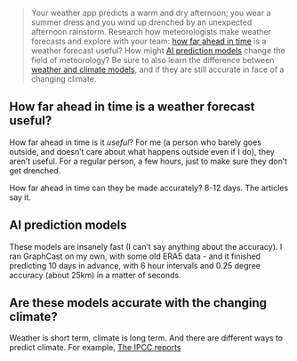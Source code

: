 > Your weather app predicts a warm and dry afternoon; you wear a summer dress and you wind up drenched by an unexpected afternoon rainstorm. Research how meteorologists make weather forecasts and explore with your team: [how far ahead in time](https://www.washingtonpost.com/weather/2019/11/07/science-says-specific-weather-forecasts-cant-be-made-more-than-ten-days-advance/) is a weather forecast useful? How might [AI prediction models](https://www.theguardian.com/science/2024/dec/04/google-deepmind-predicts-weather-more-accurately-than-leading-system) change the field of meteorology? Be sure to also learn the difference between [weather and climate models](https://theconversation.com/whats-the-difference-between-climate-and-weather-models-it-all-comes-down-to-chaos-244914), and if they are still accurate in face of a changing climate.

## How far ahead in time is a weather forecast useful?

How far ahead in time is it *useful*? For me (a person who barely goes outside, and doesn’t care about what happens outside even if I do), they aren’t useful. For a regular person, a few hours, just to make sure they don’t get drenched.

How far ahead in time can they be made accurately? 8-12 days. The articles say it.

## AI prediction models

These models are insanely fast (I can’t say anything about the accuracy). I ran GraphCast on my own, with some old ERA5 data - and it finished predicting 10 days in advance, with 6 hour intervals and 0.25 degree accuracy (about 25km) in a matter of seconds.

## Are these models accurate with the changing climate?

Weather is short term, climate is long term. And there are different ways to predict climate. For example, [The IPCC reports](https://www.ipcc.ch/report/ar6/syr/downloads/report/IPCC_AR6_SYR_LongerReport.pdf) 